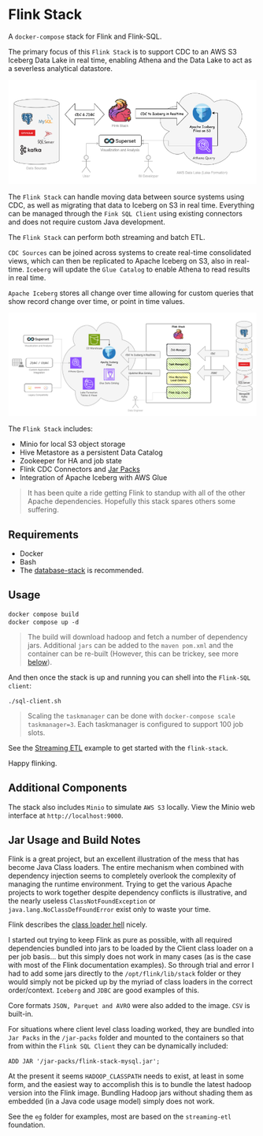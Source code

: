 # Flink Stack

A `docker-compose` stack for Flink and Flink-SQL.

The primary focus of this `Flink Stack` is to support CDC to an AWS S3 Iceberg Data Lake in real time, enabling Athena and the Data Lake to act as a severless analytical datastore.  

![Flink Stack Overview](docs/images/Lake-flink-stack-quick.png)

The `Flink Stack` can handle moving data between source systems using CDC, as well as migrating that data to Iceberg on S3 in real time.  Everything can be managed through the `Fink SQL Client` using existing connectors and does not require custom Java development.

The `Flink Stack` can perform both streaming and batch ETL.

`CDC Sources` can be joined across systems to create real-time consolidated views, which can then be replicated to Apache Iceberg on S3, also in real-time.  `Iceberg` will update the `Glue Catalog` to enable Athena to read results in real time.

`Apache Iceberg` stores all change over time allowing for custom queries that show record change over time, or point in time values.

![Flink Stack Full](docs/images/Lake-flink-stack-full.png)


The `Flink Stack` includes:

- Minio for local S3 object storage
- Hive Metastore as a persistent Data Catalog
- Zookeeper for HA and job state 
- Flink CDC Connectors and [Jar Packs](./jar-packs)
- Integration of Apache Iceberg with AWS Glue

> It has been quite a ride getting Flink to standup with all of the other Apache dependencies.  Hopefully this stack spares others some suffering.

## Requirements

- Docker 
- Bash
- The [database-stack](https://github.com/seanhig/database-stack) is recommended.

## Usage

```
docker compose build
docker compose up -d
```

> The build will download hadoop and fetch a number of dependency jars.  Additional `jars` can be added to the `maven pom.xml` and the container can be re-built (However, this can be trickey, see more [below](#jar-usage-and-build-notes)).

And then once the stack is up and running you can shell into the `Flink-SQL client`:

```
./sql-client.sh
```
 
> Scaling the `taskmanager` can be done with `docker-compose scale taskmanager=3`.  Each taskmanager is configured to support 100 job slots.

See the [Streaming ETL](eg/streaming-etl/) example to get started with the `flink-stack`.

Happy flinking.

## Additional Components
The stack also includes `Minio` to simulate `AWS S3` locally.  View the Minio web interface at `http://localhost:9000`.


## Jar Usage and Build Notes

Flink is a great project, but an excellent illustration of the mess that has become Java Class loaders.  The entire mechanism when combined with dependency injection seems to completely overlook the complexity of managing the runtime environment.  Trying to get the various Apache projects to work together despite dependency conflicts is illustrative, and the nearly useless `ClassNotFoundException` or `java.lang.NoClassDefFoundError` exist only to waste your time.

Flink describes the [class loader hell](https://nightlies.apache.org/flink/flink-docs-master/docs/ops/debugging/debugging_classloading/) nicely.

I started out trying to keep Flink as pure as possible, with all required dependencies bundled into jars to be loaded by the Client class loader on a per job basis... but this simply does not work in many cases (as is the case with most of the Flink documentation examples).  So through trial and error I had to add some jars directly to the `/opt/flink/lib/stack` folder or they would simply not be picked up by the myriad of class loaders in the correct order/context.  `Iceberg` and `JDBC` are good examples of this.

Core formats `JSON, Parquet and AVRO` were also added to the image. `CSV` is built-in.

For situations where client level class loading worked, they are bundled into `Jar Packs` in the `/jar-packs` folder and mounted to the containers so that from within the `Flink SQL Client` they can be dynamically included:

```
ADD JAR '/jar-packs/flink-stack-mysql.jar';
```

At the present it seems `HADOOP_CLASSPATH` needs to exist, at least in some form, and the easiest way to accomplish this is to bundle the latest hadoop version into the Flink image.  Bundling Hadoop jars without shading them as embedded (in a Java code usage model) simply does not work.

See the `eg` folder for examples, most are based on the `streaming-etl` foundation.